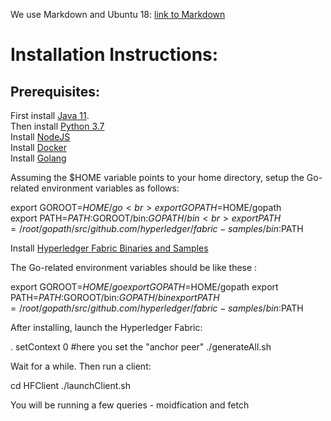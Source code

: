 We use Markdown and Ubuntu 18: [link to Markdown](https://guides.github.com/features/mastering-markdown/#syntax)

<h1> Installation Instructions: </h1>

<h2> Prerequisites: </h2>

First install [Java 11](https://www.digitalocean.com/community/tutorials/how-to-install-java-with-apt-on-ubuntu-18-04). <br>
Then install [Python 3.7](https://linuxize.com/post/how-to-install-python-3-7-on-ubuntu-18-04/) <br>
Install [NodeJS](https://computingforgeeks.com/how-to-install-nodejs-on-ubuntu-debian-linux-mint/) <br>
Install [Docker](https://computingforgeeks.com/how-to-install-nodejs-on-ubuntu-debian-linux-mint/) <br>
Install [Golang](https://tecadmin.net/install-go-on-ubuntu/) <br>

Assuming the $HOME variable points to your home directory, setup the Go-related environment variables as follows: <br>

export GOROOT=$HOME/go <br>
export GOPATH=$HOME/gopath <br>
export PATH=$PATH:$GOROOT/bin:$GOPATH/bin <br>
export PATH=/root/gopath/src/github.com/hyperledger/fabric-samples/bin:$PATH <br>

Install [Hyperledger Fabric Binaries and Samples](https://hyperledger-fabric.readthedocs.io/en/release-2.2/install.html#) <br>

The Go-related environment variables should be like these :

export GOROOT=$HOME/go
export GOPATH=$HOME/gopath
export PATH=$PATH:$GOROOT/bin:$GOPATH/bin
export PATH=/root/gopath/src/github.com/hyperledger/fabric-samples/bin:$PATH

After installing, launch the Hyperledger Fabric:

. setContext 0 #here you set the "anchor peer"
./generateAll.sh

Wait for a while. Then run a client:

cd HFClient
./launchClient.sh

You will be running a few queries - moidfication and fetch


	
